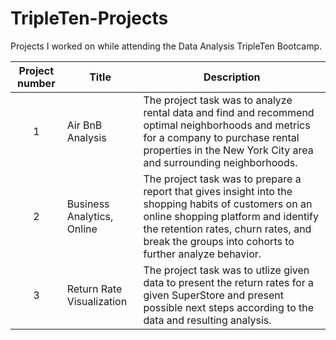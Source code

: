 # TripleTen-Projects
Projects I worked on while attending the Data Analysis TripleTen Bootcamp.


| Project number | Title | Description |
| :-----------: | ----------- |----------- |
| 1 | Air BnB Analysis| The project task was to analyze rental data and find and recommend optimal neighborhoods and metrics for a company to purchase rental properties in the New York City area and surrounding neighborhoods. |
| 2 | Business Analytics, Online | The project task was to prepare a report that gives insight into the shopping habits of customers on an online shopping platform and identify the retention rates, churn rates, and break the groups into cohorts to further analyze behavior. |
| 3 | Return Rate Visualization | The project task was to utlize given data to present the return rates for a given SuperStore and present possible next steps according to the data and resulting analysis. |

